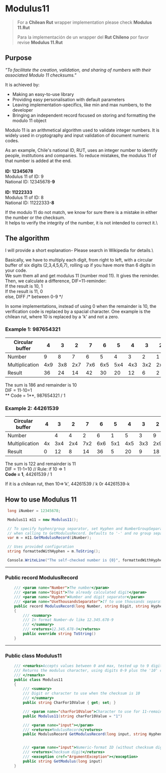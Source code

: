# Modulus11

> For a **Chilean Rut** wrapper implementation please check **Modulus 11.Rut**
> 
> Para la implementación de un wrapper del **Rut Chileno** por favor revise **Modulus 11.Rut**


## Purpose
*"To facilitate the creation, validation, and sharing of numbers with their associated Modulo 11 checksums."*

It is achieved by:
- Making an easy-to-use library
- Providing easy personalisation with default parameters
- Leaving implementation-specifics, like min and max numbers, to the developer
- Bringing an independent record focused on storing and formatting the modulo 11 object

 
Modulo 11 is an arithmetical algorithm used to validate integer numbers. It is widely used in cryptography and input validation of document numeric codes.

As an example, Chile's national ID, RUT, uses an integer number to identify people, institutions and companies. To reduce mistakes, the modulus 11 of that number is added at the end.\
\
**ID: 12345678**\
Modulus 11 of ID: 9\
National ID: 12345678-**9**\
\
**ID: 11222333**\
Modulus 11 of ID: 8\
National ID: 11222333-**8**

If the modulo 11 do not match, we know for sure there is a mistake in either the number or the checksum.\
It helps to verify the integrity of the number, it is not intended to correct it.\


## The algorithm

I will provide a short explanation- Please search in Wikipedia for details.\

Basically, we have to multiply each digit, from right to left, with a circular buffer of six digits (2,3,4,5,6,7), rolling up if you have more than 6 digits in your code.\
We sum them all and get modulus 11 (number mod 11). It gives the reminder.\
Then, we calculate a difference, DIF=11-reminder:\
 If  the result is 10, 1\
 If  the result is 11, 0\
 else, DIFF /* between 0-9 */

In some implementations, instead of using 0 when the remainder is 10, the verification code is replaced by a spacial character.
One example is the chilean rut, where 10 is replaced by a 'k' and not a zero.


### Example 1: 987654321

| Circular buffer	| 4	 | 3	 | 2	 | 7	 | 6	 | 5	 | 4	 | 3	 | 2	 | 
| --- 	            | --- 	 | --- 	 | --- 	 | --- 	 | --- 	 | --- 	 | --- 	 | --- 	 | --- 	 | 
| Number	        | 9	 | 8	 | 7	 | 6	 | 5	 | 4	 | 3	 | 2	 | 1	 | 
| Multiplication	| 4x9	 | 3x8	 | 2x7	 | 7x6	 | 6x5	 | 5x4	 | 4x3	 | 3x2	 | 2x1	 | 
| Result	        | 36	 | 24	 | 14	 | 42	 | 30	 | 20	 | 12	 | 6	 | 2	 | 

The sum is 186 and remainder is 10\
DIF = 11-10=1\
** Code = 1**, 987654321 / 1

### Example 2: 44261539

| Circular buffer	| 4	 | 3	 | 2	 | 7	 | 6	 | 5	 | 4	 | 3	 | 2	 | 
| --- 	            | ---	| ---	| --- 	| --- 	| --- 	| --- 	| --- 	| --- 	| --- 	 | 
| Number	        | 	 | 4	 | 4	 | 2	 | 6	 | 1	 | 5	 | 3	 | 9	 | 
| Multiplication	| 4x	 | 3x4	 | 2x4	 | 7x2	 | 6x6	 | 5x1	 | 4x5	 | 3x3	 | 2x9	 | 
| Result	        | 0	 | 12	 | 8	 | 14	 | 36	 | 5	 | 20	 | 9	 | 18	 | 

The sum is 122 and remainder is 11\
DIF = 11-1=10 // Rule: if 10 => 1\
**Code = 1**, 44261539 / 1

If it is a chilean rut, then 10=>'k', 44261539 / k 0r 44261539-k

 
## How to use Modulus 11

```csharp
 long iNumber = 12345678;

 Modulus11 m11 = new Modulus11();

 // To specify hyphen/group separator, set Hyphen and NumberGroupSeparator parameters
 // when calling to GetModulusRecord. Defaults to '-' and no group separator.
 var m = m11.GetModulusRecord(iNumber);

 // Uses provided configuration
 string formattedWithHyphen = m.ToString();

 Console.WriteLine("The self-checked number is {0}", formattedWithHyphen); 

```
---
### Public record ModulusRecord
```csharp        
    /// <param name="Number">The number</param>
    /// <param name="Digit">The already calculated digit</param>
    /// <param name="Hyphen">Number and digit separator</param>
    /// <param name="UseThousandsSeparator">If to use thousands separator</param>
    public record ModulusRecord(long Number, string Digit, string Hyphen = "-", string NumberGroupSeparator = "")
    {
        /// <summary>
        /// In format Number-dv like 12.345.678-9
        /// </summary>
        /// <returns>12.345.678-9</returns>
        public override string ToString()
    }
```
---
### Public class Modulus11
```csharp        
    /// <remarks>Accepts values between 0 and max, tested up to 9 digits
    /// Returns the modulus character, using digits 0-9 plus the '10' character
    /// </remarks>
    public class Modulus11
    {
        /// <summary>
        /// Digit or character to use when the checksum is 10
        /// </summary>
        public string CharFor10Value { get; set; }

        /// <param name="charFor10Value">Character to use for 11-remainder=10, defaults to 1</param>
        public Modulus11(string charFor10Value = "1")

        /// <param name="input"></param>
        /// <returns>ModulusRecord</returns>
        public ModulusRecord GetModulusRecord(long input, string Hyphen = "-", string NumberGroupSeparator = "")


        /// <param name="input">Numeric-format ID (without checksum digit)</param>
        /// <returns>Checksum digit</returns>
        /// <exception cref="ArgumentException"></exception>
        public string GetModulus(long input)
    }

```
